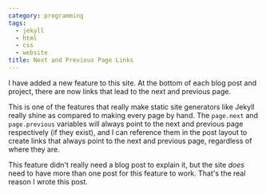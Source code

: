 ```yaml
---
category: programming
tags:
  - jekyll
  - html
  - css
  - website
title: Next and Previous Page Links
---
```


I have added a new feature to this site. At the bottom of each blog post and project, there are now links that lead to the next and previous page.  

This is one of the features that really make static site generators like Jekyll really shine as compared to making every page by hand. The `page.next` and `page.previous` variables will always point to the next and previous page respectively (if they exist), and I can reference them in the post layout to create links that always point to the next and previous page, regardless of where they are.

This feature didn't really need a blog post to explain it, but the site *does* need to have more than one post for this feature to work. That's the real reason I wrote this post.